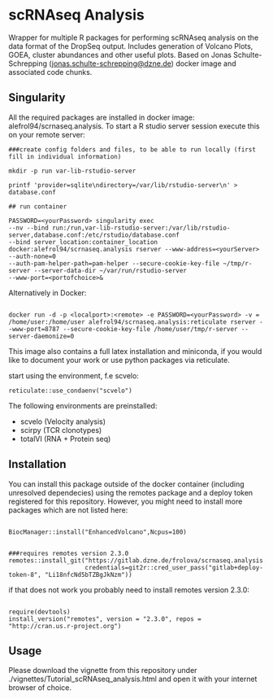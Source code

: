 # scRNAseq Analysis

Wrapper for multiple R packages for performing scRNAseq analysis on the data format of the DropSeq output. Includes generation of Volcano
Plots, GOEA, cluster abundances and other useful plots. Based on Jonas Schulte-Schrepping (jonas.schulte-schrepping@dzne.de) docker image and associated code chunks.

## Singularity 

All the required packages are installed in docker image: alefrol94/scrnaseq.analysis.
To start a R studio server session execute this on your remote server:

```{bash}
###create config folders and files, to be able to run locally (first fill in individual information)

mkdir -p run var-lib-rstudio-server

printf 'provider=sqlite\ndirectory=/var/lib/rstudio-server\n' > database.conf

## run container 

PASSWORD=<yourPassword> singularity exec 
--nv --bind run:/run,var-lib-rstudio-server:/var/lib/rstudio-server,database.conf:/etc/rstudio/database.conf 
--bind server_location:container_location docker:alefrol94/scrnaseq.analysis rserver --www-address=<yourServer> --auth-none=0 
--auth-pam-helper-path=pam-helper --secure-cookie-key-file ~/tmp/r-server --server-data-dir ~/var/run/rstudio-server
--www-port=<portofchoice>&

```
Alternatively in Docker: 
```{bash}

docker run -d -p <localport>:<remote> -e PASSWORD=<yourPassword> -v = /home/user:/home/user alefrol94/scrnaseq.analysis:reticulate rserver --www-port=8787 --secure-cookie-key-file /home/user/tmp/r-server --server-daemonize=0

```

This image also contains a full latex installation and miniconda, if you would like to document your work or use python packages via 
reticulate.


start using the environment, f.e scvelo:

```{r}
reticulate::use_condaenv("scvelo")
```

The following environments are preinstalled: 

- scvelo (Velocity analysis)
- scirpy (TCR clonotypes)
- totalVI (RNA + Protein seq)



## Installation

You can install this package outside of the docker container (including unresolved dependecies) using the remotes package and a deploy token registered for this repository. However, 
you might need to install more packages which are not listed here:

```{r}

BiocManager::install("EnhancedVolcano",Ncpus=100)


###requires remotes version 2.3.0
remotes::install_git("https://gitlab.dzne.de/frolova/scrnaseq.analysis.git",
                     credentials=git2r::cred_user_pass("gitlab+deploy-token-8", "Li18nfcNd5bTZBgJkNzm"))

```

if that does not work you probably need to install remotes version 2.3.0:

```{r}

require(devtools)
install_version("remotes", version = "2.3.0", repos = "http://cran.us.r-project.org")

```

## Usage

Please download the vignette from this repository under ./vignettes/Tutorial_scRNAseq_analysis.html and open it 
with your internet browser of choice.
